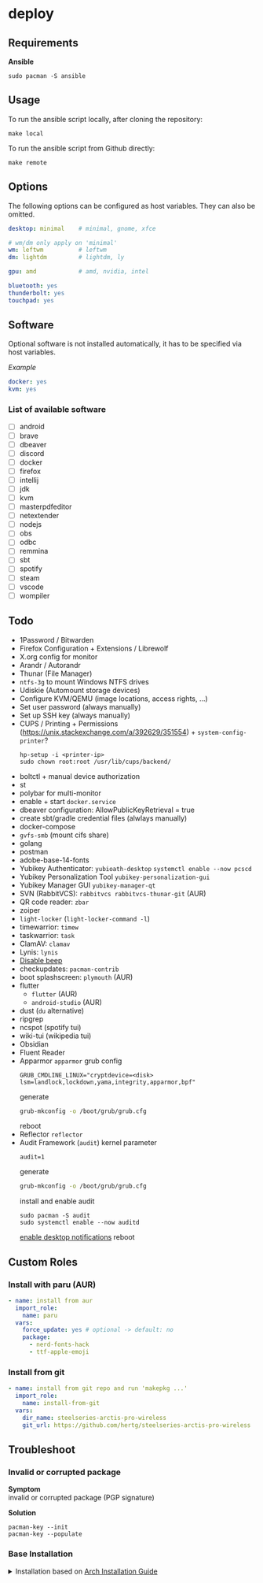 # deploy

## Requirements
**Ansible**
```shell
sudo pacman -S ansible
```

## Usage

To run the ansible script locally, after cloning the repository:
```shell
make local
```

To run the ansible script from Github directly:
```shell
make remote
```

## Options
The following options can be configured as host variables. They can also be omitted.

```yaml
desktop: minimal    # minimal, gnome, xfce

# wm/dm only apply on 'minimal'
wm: leftwm          # leftwm
dm: lightdm         # lightdm, ly

gpu: amd            # amd, nvidia, intel

bluetooth: yes
thunderbolt: yes
touchpad: yes
```

## Software
Optional software is not installed automatically, it has to be specified via host variables. 

*Example*
```yaml
docker: yes
kvm: yes
```

### List of available software
- [ ] android
- [ ] brave
- [ ] dbeaver
- [ ] discord
- [ ] docker
- [ ] firefox
- [ ] intellij
- [ ] jdk
- [ ] kvm
- [ ] masterpdfeditor
- [ ] netextender
- [ ] nodejs
- [ ] obs
- [ ] odbc
- [ ] remmina
- [ ] sbt
- [ ] spotify
- [ ] steam
- [ ] vscode
- [ ] wompiler

## Todo
- 1Password / Bitwarden
- Firefox Configuration + Extensions / Librewolf
- X.org config for monitor
- Arandr / Autorandr
- Thunar (File Manager)
- `ntfs-3g` to mount Windows NTFS drives
- Udiskie (Automount storage devices)
- Configure KVM/QEMU (image locations, access rights, ...)
- Set user password (always manually)
- Set up SSH key (always manually)
- CUPS / Printing + Permissions (https://unix.stackexchange.com/a/392629/351554) + `system-config-printer`?
  ```
  hp-setup -i <printer-ip>
  sudo chown root:root /usr/lib/cups/backend/
  ```
- boltctl + manual device authorization
- st
- polybar for multi-monitor
- enable + start `docker.service`
- dbeaver configuration: AllowPublicKeyRetrieval = true
- create sbt/gradle credential files (alwlays manually)
- docker-compose
- `gvfs-smb` (mount cifs share)
- golang
- postman
- adobe-base-14-fonts
- Yubikey Authenticator: `yubioath-desktop`
  `systemctl enable --now pcscd`
- Yubikey Personalization Tool `yubikey-personalization-gui`
- Yubikey Manager GUI `yubikey-manager-qt`
- SVN (RabbitVCS): `rabbitvcs rabbitvcs-thunar-git` (AUR)
- QR code reader: `zbar`
- zoiper
- `light-locker` (`light-locker-command -l`)
- timewarrior: `timew`
- taskwarrior: `task`
- ClamAV: `clamav`
- Lynis: `lynis`
- [Disable beep](https://bbs.archlinux.org/viewtopic.php?id=276754)
- checkupdates: `pacman-contrib`
- boot splashscreen: `plymouth` (AUR)
- flutter
	- `flutter` (AUR)
	- `android-studio` (AUR)
- dust (`du` alternative)
- ripgrep
- ncspot (spotify tui)
- wiki-tui (wikipedia tui)
- Obsidian
- Fluent Reader 
- Apparmor `apparmor`
	grub config
  ```text
  GRUB_CMDLINE_LINUX="cryptdevice=<disk> lsm=landlock,lockdown,yama,integrity,apparmor,bpf"
  ```
	generate
  ```bash
  grub-mkconfig -o /boot/grub/grub.cfg
  ```
	reboot
- Reflector `reflector`
- Audit Framework (`audit`)
	kernel parameter
	```text
	audit=1
	```
	generate
  ```bash
  grub-mkconfig -o /boot/grub/grub.cfg
  ```
	install and enable audit
	```
	sudo pacman -S audit
	sudo systemctl enable --now auditd
	```
	[enable desktop notifications](https://wiki.archlinux.org/title/AppArmor#Get_desktop_notification_on_DENIED_actions)
	reboot

## Custom Roles
### Install with paru (AUR)
```yml
- name: install from aur
  import_role:
    name: paru
  vars:
    force_update: yes # optional -> default: no
    package:
      - nerd-fonts-hack
      - ttf-apple-emoji
```

### Install from git
```yml
- name: install from git repo and run 'makepkg ...'
  import_role:
    name: install-from-git
  vars:
    dir_name: steelseries-arctis-pro-wireless
    git_url: https://github.com/hertg/steelseries-arctis-pro-wireless
```

## Troubleshoot

### Invalid or corrupted package

**Symptom**\
invalid or corrupted package (PGP signature)

**Solution**
```shell
pacman-key --init
pacman-key --populate
```


### Base Installation
<details>
<summary>Installation based on <a href="https://wiki.archlinux.org/title/installation_guide#Installation">Arch Installation Guide</a></summary>
 
```sh
loadkeys de_CH-latin1 # load swiss keymap
iwctl # connect to wifi: https://wiki.archlinux.org/title/Iwd#iwctl
timedatectl set-ntp true
fdisk -l # list disks
fdisk /dev/<disk> # create partition-table and partitions (1G EFI | 1G Boot | *G LVM)

mkfs.fat -F 32 <efi>
mkfs.ext4 <boot>
cryptsetup -c aes-xts-plain64 -h sha512 -s 512 --use-random luksFormat /dev/{lvm}
cryptsetup luksOpen /dev/{lvm} crypt
pvcreate /dev/mapper/crypt
vgcreate vg0 /dev/mapper/crypt
lvcreate -n swap -L +<size> vg0
lvcreate -n root -L +<size> vg0
lvcreate -n home -L +<size> vg0

mkswap /dev/mapper/vg0-swap
mkfs.ext4 /dev/mapper/vg0-root
mkfs.ext4 /dev/mapper/vg0-home

mount /dev/mapper/vg0-root /mnt
swapon /dev/mapper/vg0-swap
mkdir /mnt/home
mount /dev/mapper/vg0-home /mnt/home
mkdir /mnt/boot
mount /dev/{boot} /mnt/boot
mkdir /mnt/boot/efi
mount /dev/{efi} /mnt/boot/efi

pacman -Sy

pacstrap /mnt base base-devel grub efibootmgr linux linux-headers linux-firmware vim lvm2 git ansible iwd networkmanager
genfstab -U /mnt >> /mnt/etc/fstab

# Enter the new system
arch-chroot /mnt /bin/bash

# Configure System Clock
timedatectl set-ntp true
ln -s /usr/share/zoneinfo/UTC /etc/localtime
hwclock --systohc --utc

# Assign Hostname
echo <hostname> > /etc/hostname

# Generate locales
vim /etc/locale.gen # uncomment desired line
vim /etc/locale.conf # set LANG=en_US.UTF-8
locale-gen

# Set root password
passwd

# Create your user
useradd -m -G wheel -s /bin/bash <user>
passwd <user>

# Configure mkinitcpio
vim /etc/mkinitcpio.conf # HOOKS=(base udev autodetect modconf block keymap encrypt lvm2 filesystems keyboard fsck)

# Generate initramdisk
mkinitcpio -p linux

# Install GRUB
grub-install --target=x86_64-efi --efi-directory=/boot/efi --bootloader-id=GRUB
# alternatively: 
# grub-install --target=i386-pc /dev/<disk>

# Configure GRUB
vim /etc/default/grub # GRUB_CMDLINE_LINUX="cryptdevice=/dev/{lvm}:crypt"

# Generate Grub Configuration
grub-mkconfig -o /boot/grub/grub.cfg

# Exit new system
exit

# Unmount all partitions
umount -R /mnt
swapoff -a

# Reboot
reboot
```

```sh
systemctl enable --now NetworkManager
nmtui
pacman -S inetutils # provides 'hostname' command
```
</details>
